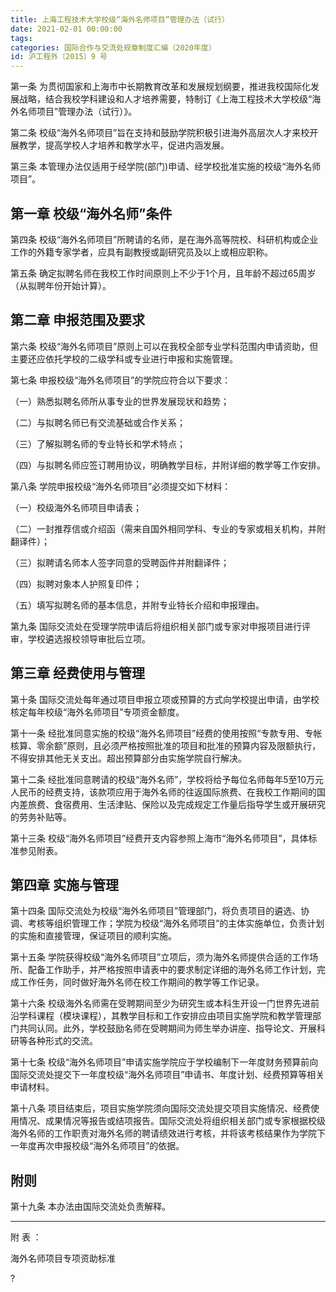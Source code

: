 ```yaml
---
title: 上海工程技术大学校级“海外名师项目”管理办法（试行）
date: 2021-02-01 00:00:00
tags: 
categories: 国际合作与交流处规章制度汇编（2020年度）
id: 沪工程外〔2015〕9 号
---
```


第一条 为贯彻国家和上海市中长期教育改革和发展规划纲要，推进我校国际化发展战略，结合我校学科建设和人才培养需要，特制订《上海工程技术大学校级“海外名师项目”管理办法（试行）》。

第二条 校级“海外名师项目”旨在支持和鼓励学院积极引进海外高层次人才来校开展教学，提高学校人才培养和教学水平，促进内涵发展。

第三条 本管理办法仅适用于经学院(部门)申请、经学校批准实施的校级“海外名师项目”。

## 第一章 校级“海外名师”条件

第四条 校级“海外名师项目”所聘请的名师，是在海外高等院校、科研机构或企业工作的外籍专家学者，应具有副教授或副研究员及以上或相应职称。

第五条 确定拟聘名师在我校工作时间原则上不少于1个月，且年龄不超过65周岁（从拟聘年份开始计算）。

## 第二章 申报范围及要求

第六条 校级“海外名师项目”原则上可以在我校全部专业学科范围内申请资助，但主要还应依托学校的二级学科或专业进行申报和实施管理。

第七条 申报校级“海外名师项目”的学院应符合以下要求：

（一）熟悉拟聘名师所从事专业的世界发展现状和趋势；

（二）与拟聘名师已有交流基础或合作关系；


（三）了解拟聘名师的专业特长和学术特点；

（四）与拟聘名师应签订聘用协议，明确教学目标，并附详细的教学等工作安排。

第八条 学院申报校级“海外名师项目”必须提交如下材料：

（一）校级海外名师项目申请表；

（二）一封推荐信或介绍函（需来自国外相同学科、专业的专家或相关机构，并附翻译件）；

（三）拟聘请名师本人签字同意的受聘函件并附翻译件；

（四）拟聘对象本人护照复印件；

（五）填写拟聘名师的基本信息，并附专业特长介绍和申报理由。

第九条 国际交流处在受理学院申请后将组织相关部门或专家对申报项目进行评审，学校遴选报校领导审批后立项。

## 第三章 经费使用与管理

第十条 国际交流处每年通过项目申报立项或预算的方式向学校提出申请，由学校核定每年校级“海外名师项目”专项资金额度。

第十一条 经批准同意实施的校级“海外名师项目”经费的使用按照“专款专用、专帐核算、零余额”原则，且必须严格按照批准的项目和批准的预算内容及限额执行，不得安排其他无关支出。超出预算部分由实施学院自行解决。

第十二条 经批准同意聘请的校级“海外名师”，学校将给予每位名师每年5至10万元人民币的经费支持，该款项应用于海外名师的往返国际旅费、在我校工作期间的国内差旅费、食宿费用、生活津贴、保险以及完成规定工作量后指导学生或开展研究的劳务补贴等。

第十三条 校级“海外名师项目”经费开支内容参照上海市“海外名师项目”，具体标准参见附表。

## 第四章 实施与管理

第十四条 国际交流处为校级“海外名师项目”管理部门，将负责项目的遴选、协调、考核等组织管理工作；学院为校级“海外名师项目”的主体实施单位，负责计划的实施和直接管理，保证项目的顺利实施。

第十五条 学院获得校级“海外名师项目”立项后，须为海外名师提供合适的工作场所、配备工作助手，并严格按照申请表中的要求制定详细的海外名师工作计划，完成工作任务，同时做好海外名师在校工作期间的教学等工作记录。

第十六条 校级海外名师需在受聘期间至少为研究生或本科生开设一门世界先进前沿学科课程（模块课程），其教学目标和工作安排应由项目实施学院和教学管理部门共同认同。此外，学校鼓励名师在受聘期间为师生举办讲座、指导论文、开展科研等各种形式的交流。

第十七条 校级“海外名师项目”申请实施学院应于学校编制下一年度财务预算前向国际交流处提交下一年度校级“海外名师项目”申请书、年度计划、经费预算等相关申请材料。

第十八条 项目结束后，项目实施学院须向国际交流处提交项目实施情况、经费使用情况、成果情况等报告或结项报告。国际交流处将组织相关部门或专家根据校级海外名师的工作职责对海外名师的聘请绩效进行考核，并将该考核结果作为学院下一年度再次申报校级“海外名师项目”的依据。

## 附则

第十九条 本办法由国际交流处负责解释。

---

附 表 ：

海外名师项目专项资助标准

?
